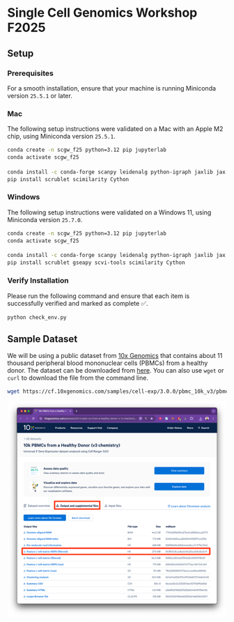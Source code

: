 # Single Cell Genomics Workshop F2025

## Setup

### Prerequisites

For a smooth installation, ensure that your machine is running Miniconda version `25.5.1` or later.

### Mac

The following setup instructions were validated on a Mac with an Apple M2 chip, using Miniconda version `25.5.1`.

```bash
conda create -n scgw_f25 python=3.12 pip jupyterlab
conda activate scgw_f25

conda install -c conda-forge scanpy leidenalg python-igraph jaxlib jax conda-forge::scvi-tools bioconda::gseapy conda-forge::hnswlib conda-forge::python-annoy
pip install scrublet scimilarity Cython
```

### Windows

The following setup instructions were validated on a Windows 11, using Miniconda version `25.7.0`.

```bash
conda create -n scgw_f25 python=3.12 pip jupyterlab
conda activate scgw_f25

conda install -c conda-forge scanpy leidenalg python-igraph jaxlib jax conda-forge::hnswlib conda-forge::python-annoy
pip install scrublet gseapy scvi-tools scimilarity Cython
```

### Verify Installation

Please run the following command and ensure that each item is successfully verified and marked as complete ✅.

```bash
python check_env.py
```

## Sample Dataset

We will be using a public dataset from [10x Genomics](https://www.10xgenomics.com/datasets/10-k-pbm-cs-from-a-healthy-donor-v-3-chemistry-3-standard-3-0-0) that contains about 11 thousand peripheral blood mononuclear cells (PBMCs) from a healthy donor. The dataset can be downloaded from [here](https://cf.10xgenomics.com/samples/cell-exp/3.0.0/pbmc_10k_v3/pbmc_10k_v3_filtered_feature_bc_matrix.h5). You can also use `wget` or `curl` to download the file from the command line.

```bash
wget https://cf.10xgenomics.com/samples/cell-exp/3.0.0/pbmc_10k_v3/pbmc_10k_v3_filtered_feature_bc_matrix.h5
```

![Download](./img/pbmc_10k_v3_filtered_feature_bc_matrix.png)